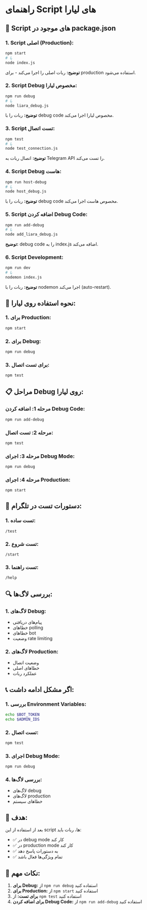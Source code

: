 # راهنمای Script های لیارا

## 🚀 Script های موجود در package.json

### 1. **Script اصلی (Production):**
```bash
npm start
# یا
node index.js
```
**توضیح:** ربات اصلی را اجرا می‌کند - برای production استفاده می‌شود.

### 2. **Script Debug مخصوص لیارا:**
```bash
npm run debug
# یا
node liara_debug.js
```
**توضیح:** ربات را با debug code مخصوص لیارا اجرا می‌کند.

### 3. **Script تست اتصال:**
```bash
npm test
# یا
node test_connection.js
```
**توضیح:** اتصال ربات به Telegram API را تست می‌کند.

### 4. **Script Debug هاست:**
```bash
npm run host-debug
# یا
node host_debug.js
```
**توضیح:** ربات را با debug code مخصوص هاست اجرا می‌کند.

### 5. **Script اضافه کردن Debug Code:**
```bash
npm run add-debug
# یا
node add_liara_debug.js
```
**توضیح:** debug code را به index.js اضافه می‌کند.

### 6. **Script Development:**
```bash
npm run dev
# یا
nodemon index.js
```
**توضیح:** ربات را با nodemon اجرا می‌کند (auto-restart).

## 🔧 نحوه استفاده روی لیارا:

### 1. **برای Production:**
```bash
npm start
```

### 2. **برای Debug:**
```bash
npm run debug
```

### 3. **برای تست اتصال:**
```bash
npm test
```

## 📋 مراحل Debug روی لیارا:

### مرحله 1: **اضافه کردن Debug Code:**
```bash
npm run add-debug
```

### مرحله 2: **تست اتصال:**
```bash
npm test
```

### مرحله 3: **اجرای Debug Mode:**
```bash
npm run debug
```

### مرحله 4: **اجرای Production:**
```bash
npm start
```

## 🎯 دستورات تست در تلگرام:

### 1. **تست ساده:**
```
/test
```

### 2. **تست شروع:**
```
/start
```

### 3. **تست راهنما:**
```
/help
```

## 🔍 بررسی لاگ‌ها:

### 1. **لاگ‌های Debug:**
- پیام‌های دریافتی
- خطاهای polling
- خطاهای bot
- وضعیت rate limiting

### 2. **لاگ‌های Production:**
- وضعیت اتصال
- خطاهای اصلی
- عملکرد ربات

## 📞 اگر مشکل ادامه داشت:

### 1. **بررسی Environment Variables:**
```bash
echo $BOT_TOKEN
echo $ADMIN_IDS
```

### 2. **تست اتصال:**
```bash
npm test
```

### 3. **اجرای Debug Mode:**
```bash
npm run debug
```

### 4. **بررسی لاگ‌ها:**
- لاگ‌های debug
- لاگ‌های production
- خطاهای سیستم

## 🎯 هدف:

بعد از استفاده از این script ها، ربات باید:
- ✅ در debug mode کار کند
- ✅ در production mode کار کند
- ✅ به دستورات پاسخ دهد
- ✅ تمام ویژگی‌ها فعال باشد

## 🔧 نکات مهم:

1. **برای Debug:** از `npm run debug` استفاده کنید
2. **برای Production:** از `npm start` استفاده کنید
3. **برای تست:** از `npm test` استفاده کنید
4. **برای اضافه کردن Debug Code:** از `npm run add-debug` استفاده کنید
